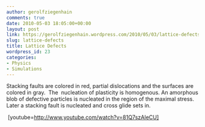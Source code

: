 ```yaml
---
author: gerolfziegenhain
comments: true
date: 2010-05-03 18:05:00+00:00
layout: post
link: https://gerolfziegenhain.wordpress.com/2010/05/03/lattice-defects/
slug: lattice-defects
title: Lattice Defects
wordpress_id: 23
categories:
- Physics
- Simulations
---
```


Stacking faults are colored in red, partial dislocations and the surfaces are colored in gray.  The  nucleation of plasticity is homogenous. An amorphous blob of defective particles is nucleated in the region of the maximal stress. Later a stacking fault is nucleated and cross glide sets in.

 [youtube=http://www.youtube.com/watch?v=81Q7szAleCU]
